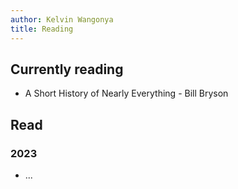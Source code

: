 ```yaml
---
author: Kelvin Wangonya
title: Reading
---
```


## Currently reading

- A Short History of Nearly Everything - Bill Bryson

## Read

### 2023

- ...
